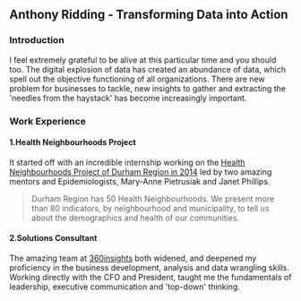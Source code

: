 ## Anthony Ridding - Transforming Data into Action


### Introduction
I feel extremely grateful to be alive at this particular time and you should too. The digital explosion of data has created an abundance of data, which spell out the objective functioning of all organizations. There are new problem for businesses to tackle, new insights to gather and extracting the 'needles from the haystack' has become increasingly important.  


### Work Experience

#### 1.Health Neighbourhoods Project
It started off with an incredible internship working on the [Health Neighbourhoods Project of Durham Region in 2014](https://www.durham.ca/en/health-and-wellness/health-neighbourhoods.aspx) led by two amazing mentors and Epidemiologists, Mary-Anne Pietrusiak and Janet Phillips. 

> Durham Region has 50 Health Neighbourhoods. We present more than 80 indicators, by neighbourhood and municipality, to tell us about the demographics and health of our communities.


#### 2.Solutions Consultant
The amazing team at [360insights](https://360insights.com/) both widened, and deepened my proficiency in the business development, analysis and data wrangling skills. Working directly with the CFO and President, taught me the fundamentals of leadership, executive communication and 'top-down' thinking. 

